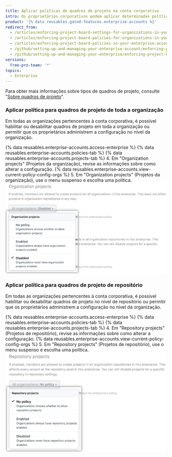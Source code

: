 ```yaml
---
title: Aplicar políticas de quadros de projeto na conta corporativa
intro: Os proprietários corporativos podem aplicar determinadas políticas de quadros de projeto para todas as organizações pertencentes a uma conta corporativa ou permitir que as políticas sejam definidas em cada organização.
product: '{% data reusables.gated-features.enterprise-accounts %}'
redirect_from:
  - /articles/enforcing-project-board-settings-for-organizations-in-your-business-account/
  - /articles/enforcing-project-board-policies-for-organizations-in-your-enterprise-account/
  - /articles/enforcing-project-board-policies-in-your-enterprise-account
  - /github/setting-up-and-managing-your-enterprise-account/enforcing-project-board-policies-in-your-enterprise-account
  - /github/setting-up-and-managing-your-enterprise/enforcing-project-board-policies-in-your-enterprise-account
versions:
  free-pro-team: '*'
topics:
  - Enterprise
---
```

Para obter mais informações sobre tipos de quadros de projeto, consulte "[Sobre quadros de projeto](/articles/about-project-boards)".

### Aplicar política para quadros de projeto de toda a organização

Em todas as organizações pertencentes à conta corporativa, é possível habilitar ou desabilitar quadros de projeto em toda a organização ou permitir que os proprietários administrem a configuração no nível da organização.

{% data reusables.enterprise-accounts.access-enterprise %}
{% data reusables.enterprise-accounts.policies-tab %}
{% data reusables.enterprise-accounts.projects-tab %}
4. Em "Organization projects" (Projetos da organização), revise as informações sobre como alterar a configuração. {% data reusables.enterprise-accounts.view-current-policy-config-orgs %}
5. Em "Organization projects" (Projetos da organização), use o menu suspenso e escolha uma política. ![Menu suspenso com opções de políticas de quadros de projeto da organização](/assets/images/help/business-accounts/organization-projects-policy-drop-down.png)

### Aplicar política para quadros de projeto de repositório

Em todas as organizações pertencentes à conta corporativa, é possível habilitar ou desabilitar quadros de projeto no nível de repositório ou permitir que os proprietários administrem a configuração no nível da organização.

{% data reusables.enterprise-accounts.access-enterprise %}
{% data reusables.enterprise-accounts.policies-tab %}
{% data reusables.enterprise-accounts.projects-tab %}
4. Em "Repository projects" (Projetos de repositório), revise as informações sobre como alterar a configuração. {% data reusables.enterprise-accounts.view-current-policy-config-orgs %}
5. Em "Repository projects" (Projetos de repositório), use o menu suspenso e escolha uma política. ![Menu suspenso com opções de políticas de quadros de projeto de repositório](/assets/images/help/business-accounts/repository-projects-policy-drop-down.png)

